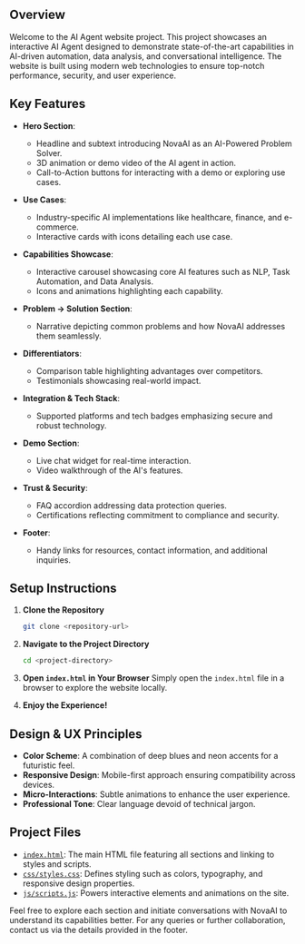 
## Overview

Welcome to the AI Agent website project. This project showcases an interactive AI Agent designed to demonstrate state-of-the-art capabilities in AI-driven automation, data analysis, and conversational intelligence. The website is built using modern web technologies to ensure top-notch performance, security, and user experience.

## Key Features

- **Hero Section**: 
  - Headline and subtext introducing NovaAI as an AI-Powered Problem Solver.
  - 3D animation or demo video of the AI agent in action.
  - Call-to-Action buttons for interacting with a demo or exploring use cases.

- **Use Cases**: 
  - Industry-specific AI implementations like healthcare, finance, and e-commerce.
  - Interactive cards with icons detailing each use case.

- **Capabilities Showcase**: 
  - Interactive carousel showcasing core AI features such as NLP, Task Automation, and Data Analysis.
  - Icons and animations highlighting each capability.

- **Problem → Solution Section**: 
  - Narrative depicting common problems and how NovaAI addresses them seamlessly.

- **Differentiators**: 
  - Comparison table highlighting advantages over competitors.
  - Testimonials showcasing real-world impact.

- **Integration & Tech Stack**: 
  - Supported platforms and tech badges emphasizing secure and robust technology.

- **Demo Section**: 
  - Live chat widget for real-time interaction.
  - Video walkthrough of the AI's features.

- **Trust & Security**:
  - FAQ accordion addressing data protection queries.
  - Certifications reflecting commitment to compliance and security.

- **Footer**: 
  - Handy links for resources, contact information, and additional inquiries.

## Setup Instructions

1. **Clone the Repository**
   ```bash
   git clone <repository-url>
   ```

2. **Navigate to the Project Directory**
   ```bash
   cd <project-directory>
   ```

3. **Open `index.html` in Your Browser**
   Simply open the `index.html` file in a browser to explore the website locally.

4. **Enjoy the Experience!**

## Design & UX Principles

- **Color Scheme**: A combination of deep blues and neon accents for a futuristic feel.
- **Responsive Design**: Mobile-first approach ensuring compatibility across devices.
- **Micro-Interactions**: Subtle animations to enhance the user experience.
- **Professional Tone**: Clear language devoid of technical jargon.

## Project Files

- [`index.html`](./index.html): The main HTML file featuring all sections and linking to styles and scripts.
- [`css/styles.css`](./css/styles.css): Defines styling such as colors, typography, and responsive design properties.
- [`js/scripts.js`](./js/scripts.js): Powers interactive elements and animations on the site.

Feel free to explore each section and initiate conversations with NovaAI to understand its capabilities better. For any queries or further collaboration, contact us via the details provided in the footer.